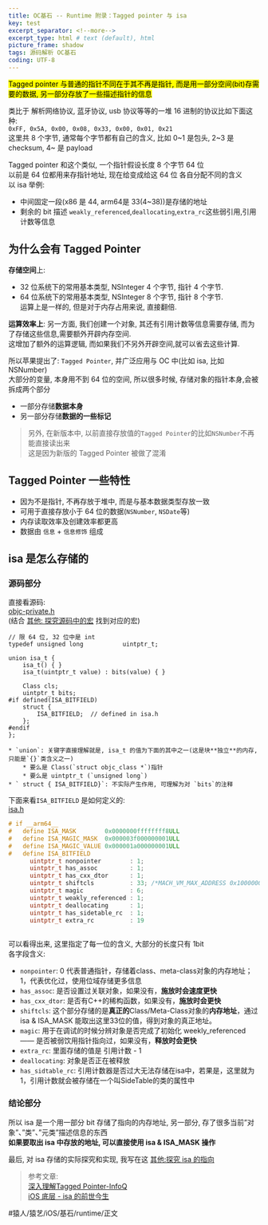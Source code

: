 ```yaml
---
title: OC基石 -- Runtime 附录：Tagged pointer 与 isa     
key: test
excerpt_separator: <!--more-->
excerpt_type: html # text (default), html
picture_frame: shadow
tags: 源码解析 OC基石
coding: UTF-8
--- 
```


<mark>Tagged pointer 与普通的指针不同在于其不再是指针, 而是用一部分空间(bit)存需要的数据, 另一部分存放了一些描述指针的信息</mark>  
  
类比于 解析网络协议, 蓝牙协议, usb 协议等等的一堆 16 进制的协议比如下面这种:  
`0xFF, 0x5A, 0x00, 0x08, 0x33, 0x00, 0x01, 0x21`  
这里共 8 个字节, 通常每个字节都有自己的含义, 比如 0~1 是包头, 2~3 是 checksum, 4~ 是 payload  
  
Tagged pointer 和这个类似, 一个指针假设长度 8 个字节 64 位  
以前是 64 位都用来存指针地址, 现在给变成给这 64 位 各自分配不同的含义  
以 isa 举例:  
* 中间固定一段(x86 是 44, arm64是 33(4~38))是存储的地址  
* 剩余的 bit 描述 `weakly_referenced`,`deallocating`,`extra_rc`这些弱引用,引用计数等信息  
  
## 为什么会有 Tagged Pointer  
**存储空间**上:  
* 32 位系统下的常用基本类型, NSInteger 4 个字节, 指针 4 个字节.  
* 64 位系统下的常用基本类型, NSInteger 8 个字节, 指针 8 个字节.  
运算上是一样的, 但是对于内存占用来说, 直接翻倍.  
  
**运算效率上**: 另一方面, 我们创建一个对象, 其还有引用计数等信息需要存储, 而为了存储这些信息,需要额外开辟内存空间.  
这增加了额外的运算逻辑, 而如果我们不另外开辟空间,就可以省去这些计算.  
  
所以苹果提出了: `Tagged Pointer`, 并广泛应用与 OC 中(比如 isa, 比如 NSNumber)  
大部分的变量, 本身用不到 64 位的空间, 所以很多时候, 存储对象的指针本身,会被拆成两个部分  
* 一部分存储**数据本身**  
* 另一部分存储**数据的一些标记**  
  
> 另外, 在新版本中, 以前直接存放值的`Tagged Pointer`的比如`NSNumber`不再能直接读出来    
> 这是因为新版的 Tagged Pointer 被做了混淆    
  
## Tagged Pointer 一些特性  
* 因为不是指针, 不再存放于堆中, 而是与基本数据类型存放一致  
* 可用于直接存放小于 64 位的数据(`NSNumber`, `NSDate`等)  
* 内存读取效率及创建效率都更高  
* 数据由 `信息` + `信息修饰` 组成  
  
## isa 是怎么存储的  
  
### 源码部分  
  
直接看源码:  
<a href='/assets/images/源码解析/runtime/objc-private.h'>objc-private.h</a>  
(结合 [其他: 探究源码中的宏](bear://x-callback-url/open-note?id=B224D47F-9AAE-4AD2-ACC9-4F5A78CFA357-6742-00018F0BA4161A9C) 找到对应的宏)  
```objc  
// 限 64 位, 32 位中是 int  
typedef unsigned long           uintptr_t;  
  
union isa_t {  
    isa_t() { }  
    isa_t(uintptr_t value) : bits(value) { }  
  
    Class cls;  
    uintptr_t bits;  
#if defined(ISA_BITFIELD)  
    struct {  
        ISA_BITFIELD;  // defined in isa.h  
    };  
#endif  
};  
```  
	* `union`: 关键字直接理解就是, isa_t 的值为下面的其中之一(这是块**独立**的内存, 只能是`{}`类含义之一)  
		* 要么是 Class(`struct objc_class *`)指针  
		* 要么是 uintptr_t (`unsigned long`)  
	* ` struct { ISA_BITFIELD}`: 不实际产生作用, 可理解为对 `bits`的注释  
  
下面来看`ISA_BITFIELD` 是如何定义的:  
<a href='/assets/images/源码解析/runtime/isa.h'>isa.h</a>  
```c  
# if __arm64__  
#   define ISA_MASK        0x0000000ffffffff8ULL  
#   define ISA_MAGIC_MASK  0x000003f000000001ULL  
#   define ISA_MAGIC_VALUE 0x000001a000000001ULL  
#   define ISA_BITFIELD                                                      \  
      uintptr_t nonpointer        : 1;                                       \  
      uintptr_t has_assoc         : 1;                                       \  
      uintptr_t has_cxx_dtor      : 1;                                       \  
      uintptr_t shiftcls          : 33; /*MACH_VM_MAX_ADDRESS 0x1000000000*/ \  
      uintptr_t magic             : 6;                                       \  
      uintptr_t weakly_referenced : 1;                                       \  
      uintptr_t deallocating      : 1;                                       \  
      uintptr_t has_sidetable_rc  : 1;                                       \  
      uintptr_t extra_rc          : 19  
  
```  
可以看得出来, 这里指定了每一位的含义, 大部分的长度只有 1bit  
各字段含义:  
* `nonpointer`: 0 代表普通指针，存储着class、meta-class对象的内存地址；1，代表优化过，使用位域存储更多信息  
* `has_assoc`: 是否设置过关联对象，如果没有，**施放时会速度更快**  
* `has_cxx_dtor`: 是否有C++的稀构函数，如果没有，**施放时会更快**  
* `shiftcls`: 这个部分存储的是**真正的**Class/Meta-Class对象的**内存地址**，通过 isa & ISA_MASK 能取出这里33位的值，得到对象的真正地址。  
* `magic`: 用于在调试的时候分辨对象是否完成了初始化 weekly_referenced—— 是否被弱饮用指针指向过，如果没有，**释放时会更快**  
* `extra_rc`: 里面存储的值是 引用计数 - 1  
* `deallocating`: 对象是否正在被释放  
* `has_sidtable_rc`: 引用计数器是否过大无法存储在isa中，若果是，这里就为1，引用计数就会被存储在一个叫SideTable的类的属性中  
  
### 结论部分  
所以 isa 是一个用一部分 bit 存储了指向的内存地址, 另一部分, 存了很多当前”对象”、”类”、”元类”描述信息的东西  
**如果要取出 isa 中存放的地址, 可以直接使用 isa & ISA_MASK 操作**  
  
  
最后, 对 isa 存储的实际探究和实现, 我写在这 [其他:探究 isa 的指向](bear://x-callback-url/open-note?id=623141C8-F03C-499F-A56E-961B5076B01A-477-00006B5900239E7D)  
  
> 参考文章:    
> [深入理解Tagged Pointer-InfoQ](https://www.infoq.cn/article/deep-understanding-of-tagged-pointer/)    
> [iOS 底层 -  isa 的前世今生](https://juejin.im/post/6844904069111218190)    
  
  
#猿人/猿艺/iOS/基石/runtime/正文